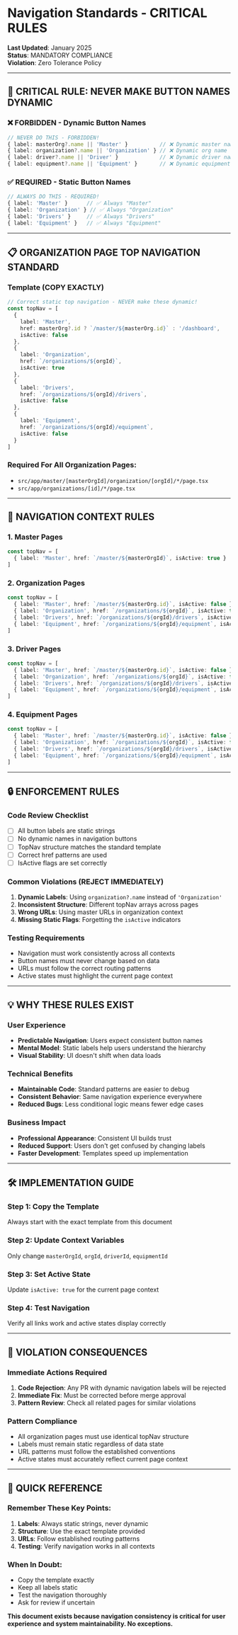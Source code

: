 # Navigation Standards - CRITICAL RULES

**Last Updated**: January 2025  
**Status**: MANDATORY COMPLIANCE  
**Violation**: Zero Tolerance Policy

---

## 🚨 **CRITICAL RULE: NEVER MAKE BUTTON NAMES DYNAMIC**

### **❌ FORBIDDEN - Dynamic Button Names**
```typescript
// NEVER DO THIS - FORBIDDEN!
{ label: masterOrg?.name || 'Master' }          // ❌ Dynamic master name
{ label: organization?.name || 'Organization' } // ❌ Dynamic org name  
{ label: driver?.name || 'Driver' }             // ❌ Dynamic driver name
{ label: equipment?.name || 'Equipment' }       // ❌ Dynamic equipment name
```

### **✅ REQUIRED - Static Button Names**
```typescript
// ALWAYS DO THIS - REQUIRED!
{ label: 'Master' }      // ✅ Always "Master"
{ label: 'Organization' } // ✅ Always "Organization"  
{ label: 'Drivers' }     // ✅ Always "Drivers"
{ label: 'Equipment' }   // ✅ Always "Equipment"
```

---

## 📋 **ORGANIZATION PAGE TOP NAVIGATION STANDARD**

### **Template (COPY EXACTLY)**
```typescript
// Correct static top navigation - NEVER make these dynamic!
const topNav = [
  { 
    label: 'Master', 
    href: masterOrg?.id ? `/master/${masterOrg.id}` : '/dashboard',
    isActive: false
  },
  { 
    label: 'Organization', 
    href: `/organizations/${orgId}`,
    isActive: true
  },
  { 
    label: 'Drivers', 
    href: `/organizations/${orgId}/drivers`,
    isActive: false
  },
  { 
    label: 'Equipment', 
    href: `/organizations/${orgId}/equipment`,
    isActive: false
  }
]
```

### **Required For All Organization Pages:**
- `src/app/master/[masterOrgId]/organization/[orgId]/*/page.tsx`
- `src/app/organizations/[id]/*/page.tsx`

---

## 🎯 **NAVIGATION CONTEXT RULES**

### **1. Master Pages**
```typescript
const topNav = [
  { label: 'Master', href: `/master/${masterOrgId}`, isActive: true }
]
```

### **2. Organization Pages** 
```typescript
const topNav = [
  { label: 'Master', href: `/master/${masterOrg.id}`, isActive: false },
  { label: 'Organization', href: `/organizations/${orgId}`, isActive: true },
  { label: 'Drivers', href: `/organizations/${orgId}/drivers`, isActive: false },
  { label: 'Equipment', href: `/organizations/${orgId}/equipment`, isActive: false }
]
```

### **3. Driver Pages**
```typescript
const topNav = [
  { label: 'Master', href: `/master/${masterOrg.id}`, isActive: false },
  { label: 'Organization', href: `/organizations/${orgId}`, isActive: false },
  { label: 'Drivers', href: `/organizations/${orgId}/drivers`, isActive: true },
  { label: 'Equipment', href: `/organizations/${orgId}/equipment`, isActive: false }
]
```

### **4. Equipment Pages**
```typescript
const topNav = [
  { label: 'Master', href: `/master/${masterOrg.id}`, isActive: false },
  { label: 'Organization', href: `/organizations/${orgId}`, isActive: false },
  { label: 'Drivers', href: `/organizations/${orgId}/drivers`, isActive: false },
  { label: 'Equipment', href: `/organizations/${orgId}/equipment`, isActive: true }
]
```

---

## 🔒 **ENFORCEMENT RULES**

### **Code Review Checklist**
- [ ] All button labels are static strings
- [ ] No dynamic names in navigation buttons
- [ ] TopNav structure matches the standard template
- [ ] Correct href patterns are used
- [ ] IsActive flags are set correctly

### **Common Violations (REJECT IMMEDIATELY)**
1. **Dynamic Labels**: Using `organization?.name` instead of `'Organization'`
2. **Inconsistent Structure**: Different topNav arrays across pages
3. **Wrong URLs**: Using master URLs in organization context
4. **Missing Static Flags**: Forgetting the `isActive` indicators

### **Testing Requirements**
- Navigation must work consistently across all contexts
- Button names must never change based on data
- URLs must follow the correct routing patterns
- Active states must highlight the current page context

---

## 💡 **WHY THESE RULES EXIST**

### **User Experience**
- **Predictable Navigation**: Users expect consistent button names
- **Mental Model**: Static labels help users understand the hierarchy
- **Visual Stability**: UI doesn't shift when data loads

### **Technical Benefits**
- **Maintainable Code**: Standard patterns are easier to debug
- **Consistent Behavior**: Same navigation experience everywhere
- **Reduced Bugs**: Less conditional logic means fewer edge cases

### **Business Impact**
- **Professional Appearance**: Consistent UI builds trust
- **Reduced Support**: Users don't get confused by changing labels
- **Faster Development**: Templates speed up implementation

---

## 🛠️ **IMPLEMENTATION GUIDE**

### **Step 1: Copy the Template**
Always start with the exact template from this document

### **Step 2: Update Context Variables**
Only change `masterOrgId`, `orgId`, `driverId`, `equipmentId`

### **Step 3: Set Active State**
Update `isActive: true` for the current page context

### **Step 4: Test Navigation**
Verify all links work and active states display correctly

---

## 🚨 **VIOLATION CONSEQUENCES**

### **Immediate Actions Required**
1. **Code Rejection**: Any PR with dynamic navigation labels will be rejected
2. **Immediate Fix**: Must be corrected before merge approval
3. **Pattern Review**: Check all related pages for similar violations

### **Pattern Compliance**
- All organization pages must use identical topNav structure
- Labels must remain static regardless of data state
- URL patterns must follow the established conventions
- Active states must accurately reflect current page context

---

## 📖 **QUICK REFERENCE**

### **Remember These Key Points:**
1. **Labels**: Always static strings, never dynamic
2. **Structure**: Use the exact template provided
3. **URLs**: Follow established routing patterns  
4. **Testing**: Verify navigation works in all contexts

### **When In Doubt:**
- Copy the template exactly
- Keep all labels static
- Test the navigation thoroughly
- Ask for review if uncertain

**This document exists because navigation consistency is critical for user experience and system maintainability. No exceptions.** 